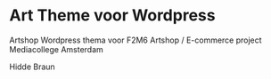 # Art Theme voor Wordpress

Artshop Wordpress thema voor F2M6 Artshop / E-commerce project Mediacollege Amsterdam

Hidde Braun
